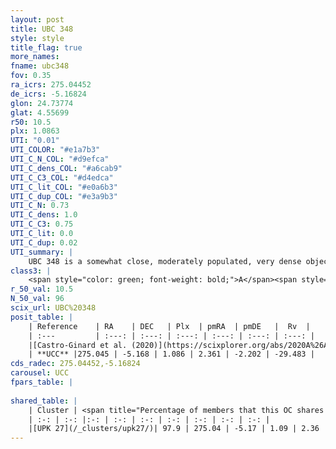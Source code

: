 ```yaml
---
layout: post
title: UBC 348
style: style
title_flag: true
more_names: 
fname: ubc348
fov: 0.35
ra_icrs: 275.04452
de_icrs: -5.16824
glon: 24.73774
glat: 4.55699
r50: 10.5
plx: 1.0863
UTI: "0.01"
UTI_COLOR: "#e1a7b3"
UTI_C_N_COL: "#d9efca"
UTI_C_dens_COL: "#a6cab9"
UTI_C_C3_COL: "#d4edca"
UTI_C_lit_COL: "#e0a6b3"
UTI_C_dup_COL: "#e3a9b3"
UTI_C_N: 0.73
UTI_C_dens: 1.0
UTI_C_C3: 0.75
UTI_C_lit: 0.0
UTI_C_dup: 0.02
UTI_summary: |
    UBC 348 is a somewhat close, moderately populated, very dense object of high C3 quality. It is rarely studied in the literature.<br><br><span style="color: #99180f; font-weight: bold;">Warning: </span>This is very likely a duplicate object, which shares a large percentage of members with at least one previously reported entry.
class3: |
    <span style="color: green; font-weight: bold;">A</span><span style="color: #FFC300; font-weight: bold;">B</span>
r_50_val: 10.5
N_50_val: 96
scix_url: UBC%20348
posit_table: |
    | Reference    | RA    | DEC   | Plx  | pmRA  | pmDE   |  Rv  |
    | :---         | :---: | :---: | :---: | :---: | :---: | :---: |
    |[Castro-Ginard et al. (2020)](https://scixplorer.org/abs/2020A%26A...635A..45C) | 275.097 | -5.142 | 1.082 | 2.363 | -2.132 | -- |
    | **UCC** |275.045 | -5.168 | 1.086 | 2.361 | -2.202 | -29.483 | 
cds_radec: 275.04452,-5.16824
carousel: UCC
fpars_table: |
    
shared_table: |
    | Cluster | <span title="Percentage of members that this OC shares with the ones listed">%</span>   | RA   | DEC   | Plx   | pmRA  | pmDE  | Rv | UTI |
    | :-: | :-: |:-: | :-: | :-: | :-: | :-: | :-: | :-: |
    |[UPK 27](/_clusters/upk27/)| 97.9 | 275.04 | -5.17 | 1.09 | 2.36 | -2.2 | -29.48 |0.94 |
---
```

